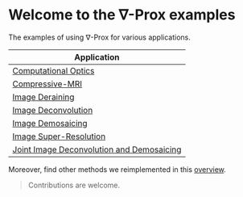 # Welcome to the $\nabla$-Prox examples

The examples of using $\nabla$-Prox for various applications. 

| Application |
| -- |
| [Computational Optics](papers/deltaprox_siggraph_2023/computional_optics/README.md) |
| [Compressive-MRI](papers/deltaprox_siggraph_2023/csmri/README.md) |
| [Image Deraining](papers/deltaprox_siggraph_2023/deraining/README.md) |
| [Image Deconvolution](applications/deconv.py) |
| [Image Demosaicing](applications/demosaic.py) |
| [Image Super-Resolution](applications/super_resolution.py) |
| [Joint Image Deconvolution and Demosaicing](applications/joint_demosaic_deconv.py) |

Moreover, find other methods we reimplemented in this [overview](papers/README.md).


> Contributions are welcome.